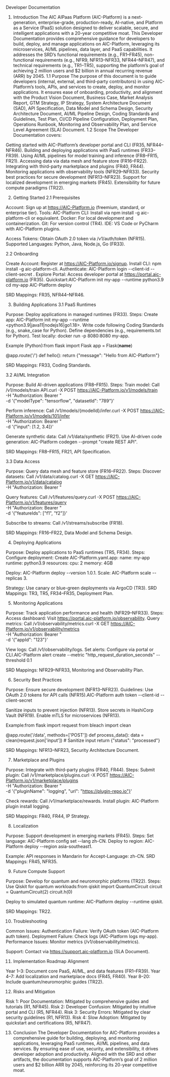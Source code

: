 Developer Documentation
1. Introduction
The AIC AIPaas Platform (AIC-Platform) is a next-generation, enterprise-grade, production-ready, AI-native, and Platform as a Service (PaaS) solution designed to deliver scalable, secure, and intelligent applications with a 20-year competitive moat. This Developer Documentation provides comprehensive guidance for developers to build, deploy, and manage applications on AIC-Platform, leveraging its microservices, AI/ML pipelines, data layer, and PaaS capabilities. It addresses the SRD’s functional requirements (e.g., FR1–FR45), non-functional requirements (e.g., NFR9, NFR13–NFR33, NFR44–NFR47), and technical requirements (e.g., TR1–TR5), supporting the platform’s goal of achieving 2 million users and $2 billion in annual recurring revenue (ARR) by 2045.
1.1 Purpose
The purpose of this document is to guide developers (internal, external, and third-party contributors) in using AIC-Platform’s tools, APIs, and services to create, deploy, and monitor applications. It ensures ease of onboarding, productivity, and alignment with the Product Vision Document, Business Case, Market Analysis Report, GTM Strategy, IP Strategy, System Architecture Document (SAD), API Specification, Data Model and Schema Design, Security Architecture Document, AI/ML Pipeline Design, Coding Standards and Guidelines, Test Plan, CI/CD Pipeline Configuration, Deployment Plan, Operations Runbook, Monitoring and Observability Plan, and Service Level Agreement (SLA) Document.
1.2 Scope
The Developer Documentation covers:

Getting started with AIC-Platform’s developer portal and CLI (FR35, NFR44–NFR46).
Building and deploying applications with PaaS runtimes (FR33–FR39).
Using AI/ML pipelines for model training and inference (FR8–FR15, FR21).
Accessing data via data mesh and feature store (FR16–FR22).
Integrating with third-party marketplace and plugins (FR40, FR44).
Monitoring applications with observability tools (NFR29–NFR33).
Security best practices for secure development (NFR13–NFR23).
Support for localized development in emerging markets (FR45).
Extensibility for future compute paradigms (TR22).

2. Getting Started
2.1 Prerequisites

Account: Sign up at https://AIC-Platform.io (freemium, standard, or enterprise tier).
Tools:
AIC-Platform CLI: Install via npm install -g aic-platform-cli or equivalent.
Docker: For local development and containerization.
Git: For version control (TR4).
IDE: VS Code or PyCharm with AIC-Platform plugins.


Access Tokens: Obtain OAuth 2.0 token via /v1/auth/token (NFR15).
Supported Languages: Python, Java, Node.js, Go (FR33).

2.2 Onboarding

Create Account: Register at https://AIC-Platform.io/signup.
Install CLI: npm install -g aic-platform-cli.
Authenticate: AIC-Platform login --client-id <id> --client-secret <secret>.
Explore Portal: Access developer portal at https://portal.aic-platform.io (FR35).
Quickstart:AIC-Platform init my-app --runtime python3.9
cd my-app
AIC-Platform deploy




SRD Mappings: FR35, NFR44–NFR46.

3. Building Applications
3.1 PaaS Runtimes

Purpose: Deploy applications in managed runtimes (FR33).
Steps:
Create app: AIC-Platform init my-app --runtime <python3.9|java11|nodejs16|go1.18>.
Write code following Coding Standards (e.g., snake_case for Python).
Define dependencies (e.g., requirements.txt for Python).
Test locally: docker run -p 8080:8080 my-app.


Example (Python):from flask import Flask
app = Flask(__name__)

@app.route('/')
def hello():
    return {"message": "Hello from AIC-Platform"}


SRD Mappings: FR33, Coding Standards.

3.2 AI/ML Integration

Purpose: Build AI-driven applications (FR8–FR15).
Steps:
Train model: Call /v1/models/train API.curl -X POST https://AIC-Platform.io/v1/models/train \
  -H "Authorization: Bearer <token>" \
  -d '{"modelType": "tensorflow", "datasetId": "789"}'


Perform inference: Call /v1/models/{modelId}/infer.curl -X POST https://AIC-Platform.io/v1/models/101/infer \
  -H "Authorization: Bearer <token>" \
  -d '{"input": [1.2, 3.4]}'


Generate synthetic data: Call /v1/data/synthetic (FR21).
Use AI-driven code generation: AIC-Platform codegen --prompt "create REST API".


SRD Mappings: FR8–FR15, FR21, API Specification.

3.3 Data Access

Purpose: Query data mesh and feature store (FR16–FR22).
Steps:
Discover datasets: Call /v1/data/catalog.curl -X GET https://AIC-Platform.io/v1/data/catalog \
  -H "Authorization: Bearer <token>"


Query features: Call /v1/features/query.curl -X POST https://AIC-Platform.io/v1/features/query \
  -H "Authorization: Bearer <token>" \
  -d '{"featureIds": ["f1", "f2"]}'


Subscribe to streams: Call /v1/streams/subscribe (FR18).


SRD Mappings: FR16–FR22, Data Model and Schema Design.

4. Deploying Applications

Purpose: Deploy applications to PaaS runtimes (TR5, FR34).
Steps:
Configure deployment: Create AIC-Platform.yaml.app:
  name: my-app
  runtime: python3.9
  resources:
    cpu: 2
    memory: 4GB


Deploy: AIC-Platform deploy --version 1.0.1.
Scale: AIC-Platform scale --replicas 3.


Strategy: Use canary or blue-green deployments via ArgoCD (TR3).
SRD Mappings: TR3, TR5, FR34–FR35, Deployment Plan.

5. Monitoring Applications

Purpose: Track application performance and health (NFR29–NFR33).
Steps:
Access dashboard: Visit https://portal.aic-platform.io/observability.
Query metrics: Call /v1/observability/metrics.curl -X GET https://AIC-Platform.io/v1/observability/metrics \
  -H "Authorization: Bearer <token>" \
  -d '{"appId": "123"}'


View logs: Call /v1/observability/logs.
Set alerts: Configure via portal or CLI.AIC-Platform alert create --metric "http_request_duration_seconds" --threshold 0.1




SRD Mappings: NFR29–NFR33, Monitoring and Observability Plan.

6. Security Best Practices

Purpose: Ensure secure development (NFR13–NFR23).
Guidelines:
Use OAuth 2.0 tokens for API calls (NFR15).AIC-Platform auth token --client-id <id> --client-secret <secret>


Sanitize inputs to prevent injection (NFR13).
Store secrets in HashiCorp Vault (NFR19).
Enable mTLS for microservices (NFR13).


Example:from flask import request
from bleach import clean

@app.route('/data', methods=['POST'])
def process_data():
    data = clean(request.json['input'])  # Sanitize input
    return {"status": "processed"}


SRD Mappings: NFR13–NFR23, Security Architecture Document.

7. Marketplace and Plugins

Purpose: Integrate with third-party plugins (FR40, FR44).
Steps:
Submit plugin: Call /v1/marketplace/plugins.curl -X POST https://AIC-Platform.io/v1/marketplace/plugins \
  -H "Authorization: Bearer <token>" \
  -d '{"pluginName": "logging", "url": "https://plugin-repo.io"}'


Check rewards: Call /v1/marketplace/rewards.
Install plugin: AIC-Platform plugin install logging.


SRD Mappings: FR40, FR44, IP Strategy.

8. Localization

Purpose: Support development in emerging markets (FR45).
Steps:
Set language: AIC-Platform config set --lang zh-CN.
Deploy to region: AIC-Platform deploy --region asia-southeast1.


Example: API responses in Mandarin for Accept-Language: zh-CN.
SRD Mappings: FR45, NFR35.

9. Future Compute Support

Purpose: Develop for quantum and neuromorphic platforms (TR22).
Steps:
Use Qiskit for quantum workloads:from qiskit import QuantumCircuit
circuit = QuantumCircuit(2)
circuit.h(0)


Deploy to simulated quantum runtime: AIC-Platform deploy --runtime qiskit.


SRD Mappings: TR22.

10. Troubleshooting

Common Issues:
Authentication Failure: Verify OAuth token (AIC-Platform auth token).
Deployment Failure: Check logs (AIC-Platform logs my-app).
Performance Issues: Monitor metrics (/v1/observability/metrics).


Support: Contact via https://support.aic-platform.io (SLA Document).

11. Implementation Roadmap Alignment

Year 1–3: Document core PaaS, AI/ML, and data features (FR1–FR39).
Year 4–7: Add localization and marketplace docs (FR45, FR40).
Year 8–20: Include quantum/neuromorphic guides (TR22).

12. Risks and Mitigation

Risk 1: Poor Documentation: Mitigated by comprehensive guides and tutorials (R1, NFR45).
Risk 2: Developer Confusion: Mitigated by intuitive portal and CLI (R5, NFR44).
Risk 3: Security Errors: Mitigated by clear security guidelines (R1, NFR13).
Risk 4: Slow Adoption: Mitigated by quickstart and certifications (R5, NFR47).

13. Conclusion
The Developer Documentation for AIC-Platform provides a comprehensive guide for building, deploying, and monitoring applications, leveraging PaaS runtimes, AI/ML pipelines, and data services. By ensuring ease of use, security, and extensibility, it drives developer adoption and productivity. Aligned with the SRD and other artifacts, the documentation supports AIC-Platform’s goal of 2 million users and $2 billion ARR by 2045, reinforcing its 20-year competitive moat.